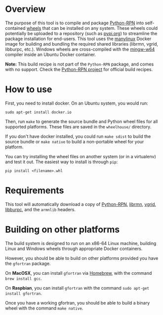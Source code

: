 Overview
========
The purpose of this tool is to compile and package [Python-RPN](https://github.com/meteokid/python-rpn) into self-contained [wheels](https://pythonwheels.com/) that can be installed on any system.
These wheels could potentially be uploaded to a repository (such as [pypi.org](https://pypi.org/)) to streamline the package installation for end-users.
This tool uses the [manylinux](https://github.com/pypa/manylinux) Docker image for building and bundling the required shared libraries (librmn, vgrid, libburpc, etc.).
Windows wheels are cross-compiled with the [mingw-w64](http://mingw-w64.org/doku.php) compiler inside an Ubuntu Docker container.

**Note:** This build recipe is not part of the `Python-RPN` package, and comes with no support.  Check the [Python-RPN project](https://github.com/meteokid/python-rpn) for official build recipes.

How to use
==========
First, you need to install docker.  On an Ubuntu system, you would run:
```
sudo apt-get install docker.io
```

Then, run `make` to generate the source bundle and Python wheel files for all supported platforms.
These files are saved in the `wheelhouse/` directory.

If you don't have docker installed, you could run `make sdist` to build the source bundle or `make native` to build a non-portable wheel for your platform.

You can try installing the wheel files on another system (or in a virtualenv) and test it out.
The easiest way to install is through `pip`:
```
pip install <filename>.whl
```

Requirements
============
This tool will automatically download a copy of [Python-RPN](https://github.com/meteokid/python-rpn), [librmn](https://github.com/armnlib/librmn), [vgrid](https://gitlab.com/ECCC_CMDN/vgrid), [libburpc](https://github.com/josecmc/libburp), and the `armnlib` headers.

Building on other platforms
===========================
The build system is designed to run on an x86-64 Linux machine, building Linux and Windows wheels through appropriate Docker containers.

However, you should be able to build on other platforms provided you have the `gfortran` package.

On **MacOSX**, you can install `gfortran` via [Homebrew](https://brew.sh/), with the command `brew install gcc`.

On **Raspbian**, you can install `gfortran` with the command `sudo apt-get install gfortran`.

Once you have a working gfortran, you should be able to build a binary wheel with the command `make native`.

